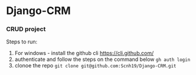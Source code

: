 # Django-CRM

### CRUD project

Steps to run:

1. For windows - install the github cli https://cli.github.com/
2. authenticate and follow the steps on the command below
```gh auth login```
3. clonoe the repo
``` git clone git@github.com:Scnh19/Django-CRM.git ```